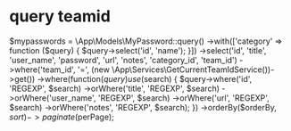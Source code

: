 # query  teamid
$mypasswords = \App\Models\MyPassword::query()
    ->with(['category' => function ($query) {
        $query->select('id', 'name');
    }])
    ->select('id', 'title', 'user_name', 'password', 'url', 'notes', 'category_id', 'team_id')
    ->where('team_id', '=', (new \App\Services\GetCurrentTeamIdService())->get())
    ->where(function($query) use ($search) {
        $query->where('id', 'REGEXP', $search)
              ->orWhere('title', 'REGEXP', $search)
              ->orWhere('user_name', 'REGEXP', $search)
              ->orWhere('url', 'REGEXP', $search)
              ->orWhere('notes', 'REGEXP', $search);
    })
    ->orderBy($orderBy, $sort)
    ->paginate($perPage);